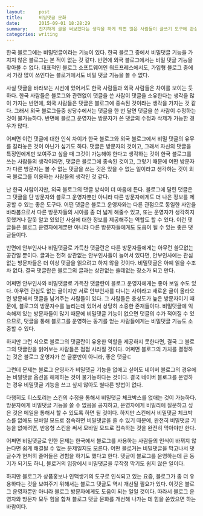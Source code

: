 ```yaml
---
layout:     post
title:      비밀댓글 문화
date:       2015-09-01 18:28:29
summary:    진지하게 글을 써보겠다는 생각을 하게 되면 많은 사람들이 글쓰기 도구에 관심을 가지게 된다. 적절한 글쓰기 도구를 찾는 것이 정말 중요할까?
categories: writing
---
```


한국 블로그에는 비밀댓글이라는 기능이 있다. 한국 블로그 중에서 비밀댓글 기능을 가지지 않은 블로그는 본 적이 없는 것 같다. 반면에 외국 블로그에서는 비밀 댓글 기능을 찾아볼 수 없다. 대표적인 블로그 소프트웨어인 워드프레스에서도, 가입형 블로그 중에서 가장 많이 쓰인다는 블로거에서도 비밀 댓글 기능을 볼 수 없다.

사실 댓글을 바라보는 시선에 있어서도 한국 사람들과 외국 사람들은 차이를 보이는 듯 하다. 한국 사람들은 블로그와 관련없이 댓글을 쓴 사람이 댓글을 소유한다는 생각을 많이 가지는 반면에, 외국 사람들은 댓글은 블로그에 종속된 것이라는 생각을 가지는 것 같다. 그래서 외국 블로그들중 상당수에서는 댓글을 한 번 달면 댓글을 쓴 사람이 수정하는 것이 불가능하다. 반면에 블로그 운영자는 방문자가 쓴 댓글의 수정과 삭제가 가능한 경우가 많다.

어쩌면 이런 댓글에 대한 인식 차이가 한국 블로그와 외국 블로그에서 비밀 댓글의 유무를 갈라놓은 것이 아닌가 싶기도 하다. 댓글은 방문자의 것이고, 그래서 자신의 댓글을 특정인에게만 보여주고 싶을 때 그것이 가능해야 한다고 생각하는 것이 한국 블로그를 쓰는 사람들의 생각이라면, 댓글은 블로그에 종속된 것이고, 그렇기 때문에 어떤 방문자가 다른 방문자는 볼 수 없는 댓글을 쓰는 것은 있을 수 없는 일이라고 생각하는 것이 외국 블로그를 이용하는 사람들의 생각인 것 같다.

난 한국 사람이지만, 외국 블로그의 댓글 방식이 더 마음에 든다. 블로그에 달린 댓글은 그 댓글을 단 방문자와 블로그 운영자뿐만 아니라 다른 방문자에게도 더 나은 정보를 제공할 수 있는 좋은 도구다. 어떤 댓글은 블로그 운영자와는 다른 관점으로 동일한 사안을 바라봄으로서 다른 방문자들의 시야를 좀 더 넓게 해줄수 있고, 또는 운영자가 생각히지 못했거나 잘못 알고 있었던 사실에 대한 정보를 제공해주는 역할도 할 수 있다. 이런 댓글들은 블로그 운영자에게뿐만 아니라 다른 방문자들에게도 도움이 될 수 있는 좋은 댓글들이다.

반면에 안부인사나 비밀댓글로 가득찬 댓글란은 다른 방문자들에게는 아무런 쓸모없는 공간일 뿐이다. 글과는 전혀 상관없는 안부인사들이 늘어서 있다면, 안부인사에는 관심없는 방문자들은 더 이상 댓글을 읽으려고 하지 않을 것이다. 비밀댓글은 아예 읽을 수조차 없다. 결국 댓글란은 블로그의 글과는 상관없는 쓸데없는 장소가 되고 만다.

어쩌면 안부인사와 비밀댓글로 가득찬 댓글란이 블로그 운영자에게는 좋아 보일 수도 있다. 아무런 관심도 없는 글이지만 서로 안부인사를 다니는 사이라고 새로운 글이 올라오면 방문해서 댓글을 남겨주는 사람들이 있다. 그 사람들은 충성도가 높은 방문자이기 때문에, 블로그의 방문자수를 늘리는데 있어서 상당히 소중한 존재들이다. 비밀댓글에 익숙해져 있는 방문자들이 많기 때문에 비밀댓글 기능이 없으면 댓글의 수가 적어질 수 있으므로, 댓글을 통해 블로그를 운영하는 동기를 얻는 사람들에게는 비밀댓글 기능도 소중할 수 있다.

하지만 그런 식으로 블로그의 댓글란이 유용한 역할을 제공하지 못한다면, 결국 그 블로그의 댓글란을 읽어보는 사람들은 점점 사라질 것이다. 어쩌면 블로그의 가치를 결정하는 것은 블로그 운영자가 쓴 글뿐만이 아니라, 좋은 댓글ㄷ

그런데 문제는 블로그 운영자가 비밀댓글 기능을 없애고 싶어도 네이버 블로그의 경우에는 비밀댓글 옵션을 해제하는 것이 불가능하다는 것이다. 결국 네이버 블로그를 운영하는 경우 비밀댓글 기능을 쓰고 싶지 않아도 별다른 방법이 없다.

다행히도 티스토리는 스킨의 수정을 통해서 비밀댓글 체크박스를 없애는 것이 가능하다. 방문자에게 비밀댓글 기능을 쓸 수 없음을 공지하고, 운영자에게 비밀리에 질문하고 싶은 것은 메일을 통해서 할 수 있도록 하면 될 것이다. 하지만 스킨에서 비밀댓글 체크박스를 없애도 모바일 모드로 접속하면 비밀댓글을 쓸 수 있기 때문에, 완전히 비밀댓글 기능을 없애려면, 반응형 스킨을 써서 모바일 모드로 접속하는 것을 완전히 막아야만 한다.

어쩌면 비밀댓글로 인한 문제는 한국에서 블로그를 사용하는 사람들의 인식이 바뀌지 않는다면 쉽게 해결될 수 없는 문제일지도 모른다. 어떤 블로거는 비밀댓글을 막고나서 댓글수가 현저히 줄어들은 경험을 하기도 했다고 한다. 댓글이 블로그를 운영하는데 큰 동기가 되기도 하니, 블로거의 입장에서 비밀댓글을 무작정 막기도 쉽지 않은 일이다.

하지만 블로그가 상품홍보나 인맥쌓기의 도구로 인식되고 있는 요즘, 블로그가 좀 더 유용하다는 것을 보여주기 위해서는 블로그 댓글도 역시 개선될 필요가 있다. 이것은 블로그 운영자뿐만 아니라 블로그 방문자에게도 도움이 되는 일일 것이다. 따라서 블로그 운영자와 방문자 모두 힘을 합쳐 블로그 댓글 문화를 개선해 나가는 데 힘을 쏟았으면 하는 바람이다.